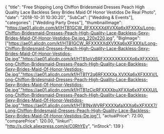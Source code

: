 {
	"title": "Free Shipping Long Chiffon Bridesmaid Dresses Peach High Quality Lace Backless Sexy Brides Maid Of Honor Vestidos De Real Photo",
	"date": "2018-10-31 10:30:20",
	"SubCat": ["Wedding & Events"],
	"categories": ["Wedding Party Dress"],
	"thumbnailImage": "https://ae01.alicdn.com/kf/HTB1GCW_RFXXXXXdXVXXq6xXFXXXs/Long-Chiffon-Bridesmaid-Dresses-Peach-High-Quality-Lace-Backless-Sexy-Brides-Maid-Of-Honor-Vestidos-De.jpg_220x220.jpg",
	"BigImage": ["https://ae01.alicdn.com/kf/HTB1GCW_RFXXXXXdXVXXq6xXFXXXs/Long-Chiffon-Bridesmaid-Dresses-Peach-High-Quality-Lace-Backless-Sexy-Brides-Maid-Of-Honor-Vestidos-De.jpg","https://ae01.alicdn.com/kf/HTB1qVzBRFXXXXXKXXXXq6xXFXXXl/Long-Chiffon-Bridesmaid-Dresses-Peach-High-Quality-Lace-Backless-Sexy-Brides-Maid-Of-Honor-Vestidos-De.jpg","https://ae01.alicdn.com/kf/HTB1Y2q6RFXXXXa.XVXXq6xXFXXXV/Long-Chiffon-Bridesmaid-Dresses-Peach-High-Quality-Lace-Backless-Sexy-Brides-Maid-Of-Honor-Vestidos-De.jpg","https://ae01.alicdn.com/kf/HTB1zCjcRFXXXXbuXFXXq6xXFXXXU/Long-Chiffon-Bridesmaid-Dresses-Peach-High-Quality-Lace-Backless-Sexy-Brides-Maid-Of-Honor-Vestidos-De.jpg","https://ae01.alicdn.com/kf/HTB1NxWVRFXXXXafaXXXq6xXFXXX7/Long-Chiffon-Bridesmaid-Dresses-Peach-High-Quality-Lace-Backless-Sexy-Brides-Maid-Of-Honor-Vestidos-De.jpg"],
	"actualPrice": 72.00,
	"comparePrice": 120.00,
	"linkurl": "http://s.click.aliexpress.com/e/C0RhYEy",
	"inStock": 139
}
